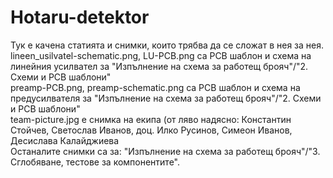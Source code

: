 # Hotaru-detektor
Тук е качена статията и снимки, които трябва да се сложат в нея за нея.                                                                                                      
lineen_usilvatel-schematic.png, LU-PCB.png са PCB шаблон и схема на линейния усилвател за "Изпълнение на схема за работещ брояч"/"2. Схеми и PCB шаблони"                                                                                                                                                    
preamp-PCB.png, preamp-schematic.png са PCB шаблон и схема на предусилвателя за "Изпълнение на схема за работещ брояч"/"2. Схеми и PCB шаблони"                                                                                                                                               
team-picture.jpg е снимка на екипа (от ляво надясно: Константин Стойчев, Светослав Иванов, доц. Илко Русинов, Симеон Иванов, Десислава Калайджиева                                                                                                                                
Останалите снимки са за: "Изпълнение на схема за работещ брояч"/"3. Сглобяване, тестове за компонентите".
